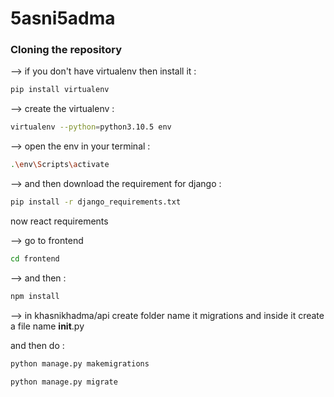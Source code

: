 # 5asni5adma

### Cloning the repository

--> if you don't have virtualenv then install it :

```bash
pip install virtualenv
```

--> create the virtualenv :

```bash
virtualenv --python=python3.10.5 env
```

--> open the env in your terminal :

```bash
.\env\Scripts\activate
```

--> and then download the requirement for django :

```bash
pip install -r django_requirements.txt
```

now react requirements

--> go to frontend

```bash
cd frontend
```

--> and then :

```bash
npm install
```

--> in khasnikhadma/api
create folder name it migrations and inside it create a file name **init**.py

and then do :

```bash
python manage.py makemigrations
```

```bash
python manage.py migrate
```
